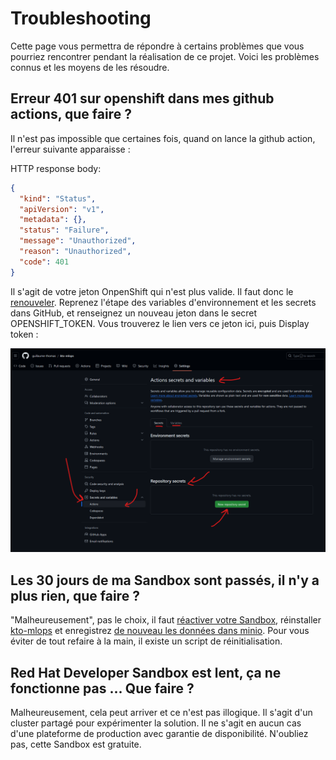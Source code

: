 # Troubleshooting

Cette page vous permettra de répondre à certains problèmes que vous pourriez rencontrer pendant la réalisation de ce projet.
Voici les problèmes connus et les moyens de les résoudre.

## Erreur 401 sur openshift dans mes github actions, que faire ?

Il n'est pas impossible que certaines fois, quand on lance la github action, l'erreur suivante apparaisse :

HTTP response body:
```json 
{
  "kind": "Status",
  "apiVersion": "v1",
  "metadata": {},
  "status": "Failure",
  "message": "Unauthorized",
  "reason": "Unauthorized",
  "code": 401
}
```

Il s'agit de votre jeton OnpenShift qui n'est plus valide. Il faut donc le [renouveler](07_ci.md). Reprenez l'étape
des variables d'environnement et les secrets dans GitHub, et renseignez un nouveau jeton dans le secret OPENSHIFT_TOKEN.
Vous trouverez le lien vers ce jeton ici, puis Display token :

![create_secrets_and_variables.png](00_materials/07_ci/create_secrets_and_variables.png)


## Les 30 jours de ma Sandbox sont passés, il n'y a plus rien, que faire ?

"Malheureusement", pas le choix, il faut [réactiver votre Sandbox](01_intro.md#création-de-notre-compte-red-hat-et-provisionnement-de-notre-red-hat-developer-sandbox), réinstaller [kto-mlops](04_scoping_data_prep_label.md#installation-de-kto-mlflow-et-présentation-de-minio-et-dailyclean) 
et enregistrez [de nouveau les données dans minio](04_scoping_data_prep_label.md#versionning-de-la-donnée-et-stockage). 
Pour vous éviter de tout refaire à la main, il existe un script de réinitialisation.

## Red Hat Developer Sandbox est lent, ça ne fonctionne pas ... Que faire ?

Malheureusement, cela peut arriver et ce n'est pas illogique. Il s'agit d'un cluster partagé pour expérimenter la solution.
Il ne s'agit en aucun cas d'une plateforme de production avec garantie de disponibilité. N'oubliez pas, cette Sandbox est 
gratuite.